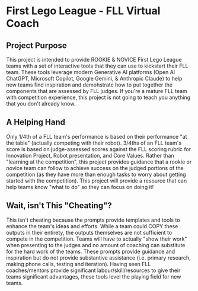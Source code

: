 # First Lego League - FLL Virtual Coach

## Project Purpose
This project is intended to provide ROOKIE & NOVICE First Lego League teams with a set of interactive tools that they can use to kickstart their FLL team. These tools leverage modern Generative AI platforms (Open AI ChatGPT, Microsoft Copilot, Google Gemini, & Anthropic Claude) to help new teams find inspiration and demohstrate how to put together the components that are assessed by FLL judges.  If you're a mature FLL team with competition experience, this project is not going to teach you anything that you don't already know.

## A Helping Hand
Only 1/4th of a FLL team's performance is based on their performance "at the table" (actually competing with their robot).  3/4ths of an FLL team's score is based on judge-assessed scores against the FLL scoring rubric for Innovation Project, Robot presentation, and Core Values.  Rather than "learning at the competition", this project provides guidance that a rookie or novice team can follow to achieve success on the judged portions of the competition (as they have more than enough tasks to worry about getting started with the competition).  This project will provide a resource that can help teams know "what to do" so they can focus on doing it!

## Wait, isn't This "Cheating"?
This isn't cheating because the prompts provide templates and tools to enhance the team's ideas and efforts. While a team could COPY these outputs in their entirety, the outputs themselves are not sufficient to compete in the competition.  Teams will have to actually "show their work" when presenting to the judges and no amount of coaching can substitute for the hard work of the teams.  These prompts provide guidance and inspiration but do not provide substantive assistance (i.e. primary research, making phone calls, testing and iteration). Having seen FLL  coaches/mentors provide significant labour/skill/resources to give their teams significant advantages, these tools level the playing field for new teams.
